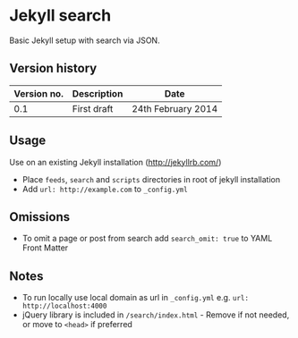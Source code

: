 Jekyll search
=============

Basic Jekyll setup with search via JSON.

Version history
---------------

| Version no. | Description  | Date |
| --- | --- | --- |
| 0.1 | First draft | 24th February 2014 |


Usage
-----

Use on an existing Jekyll installation (http://jekyllrb.com/)

* Place ```feeds```, ```search``` and ```scripts``` directories in root of jekyll installation
* Add ```url: http://example.com``` to ```_config.yml```


Omissions
----------
* To omit a page or post from search add ```search_omit: true``` to YAML Front Matter 


Notes
-----

* To run locally use local domain as url in ```_config.yml``` e.g. ```url: http://localhost:4000```
* jQuery library is included in ```/search/index.html``` - Remove if not needed, or move to ```<head>``` if preferred
